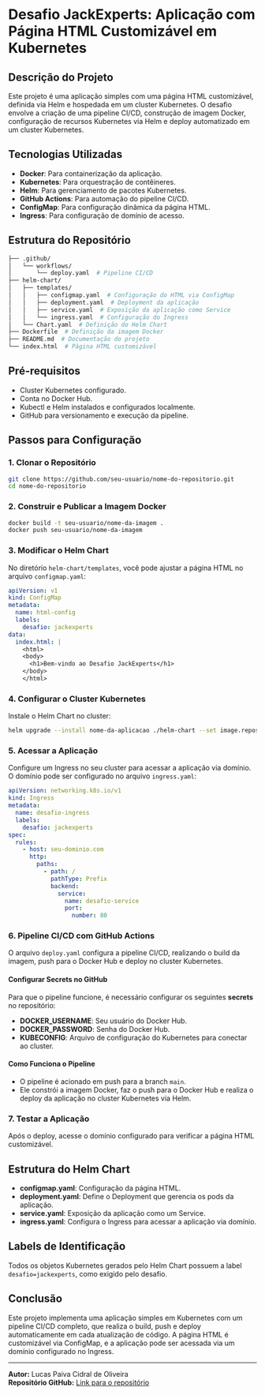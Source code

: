 # Desafio JackExperts: Aplicação com Página HTML Customizável em Kubernetes

## Descrição do Projeto

Este projeto é uma aplicação simples com uma página HTML customizável, definida via Helm e hospedada em um cluster Kubernetes. O desafio envolve a criação de uma pipeline CI/CD, construção de imagem Docker, configuração de recursos Kubernetes via Helm e deploy automatizado em um cluster Kubernetes.

## Tecnologias Utilizadas

- **Docker**: Para containerização da aplicação.
- **Kubernetes**: Para orquestração de contêineres.
- **Helm**: Para gerenciamento de pacotes Kubernetes.
- **GitHub Actions**: Para automação do pipeline CI/CD.
- **ConfigMap**: Para configuração dinâmica da página HTML.
- **Ingress**: Para configuração de domínio de acesso.

## Estrutura do Repositório

```bash
├── .github/
│   └── workflows/
│       └── deploy.yaml  # Pipeline CI/CD
├── helm-chart/
│   ├── templates/
│   │   ├── configmap.yaml  # Configuração do HTML via ConfigMap
│   │   ├── deployment.yaml  # Deployment da aplicação
│   │   ├── service.yaml  # Exposição da aplicação como Service
│   │   └── ingress.yaml  # Configuração do Ingress
│   └── Chart.yaml  # Definição do Helm Chart
├── Dockerfile  # Definição da imagem Docker
├── README.md  # Documentação do projeto
└── index.html  # Página HTML customizável
```

## Pré-requisitos

- Cluster Kubernetes configurado.
- Conta no Docker Hub.
- Kubectl e Helm instalados e configurados localmente.
- GitHub para versionamento e execução da pipeline.

## Passos para Configuração

### 1. Clonar o Repositório

```bash
git clone https://github.com/seu-usuario/nome-do-repositorio.git
cd nome-do-repositorio
```

### 2. Construir e Publicar a Imagem Docker

```bash
docker build -t seu-usuario/nome-da-imagem .
docker push seu-usuario/nome-da-imagem
```

### 3. Modificar o Helm Chart

No diretório `helm-chart/templates`, você pode ajustar a página HTML no arquivo `configmap.yaml`:

```yaml
apiVersion: v1
kind: ConfigMap
metadata:
  name: html-config
  labels:
    desafio: jackexperts
data:
  index.html: |
    <html>
    <body>
      <h1>Bem-vindo ao Desafio JackExperts</h1>
    </body>
    </html>
```

### 4. Configurar o Cluster Kubernetes

Instale o Helm Chart no cluster:

```bash
helm upgrade --install nome-da-aplicacao ./helm-chart --set image.repository=seu-usuario/nome-da-imagem --set image.tag=latest
```

### 5. Acessar a Aplicação

Configure um Ingress no seu cluster para acessar a aplicação via domínio. O domínio pode ser configurado no arquivo `ingress.yaml`:

```yaml
apiVersion: networking.k8s.io/v1
kind: Ingress
metadata:
  name: desafio-ingress
  labels:
    desafio: jackexperts
spec:
  rules:
    - host: seu-dominio.com
      http:
        paths:
          - path: /
            pathType: Prefix
            backend:
              service:
                name: desafio-service
                port:
                  number: 80
```

### 6. Pipeline CI/CD com GitHub Actions

O arquivo `deploy.yaml` configura a pipeline CI/CD, realizando o build da imagem, push para o Docker Hub e deploy no cluster Kubernetes.

#### Configurar Secrets no GitHub

Para que o pipeline funcione, é necessário configurar os seguintes **secrets** no repositório:

- **DOCKER_USERNAME**: Seu usuário do Docker Hub.
- **DOCKER_PASSWORD**: Senha do Docker Hub.
- **KUBECONFIG**: Arquivo de configuração do Kubernetes para conectar ao cluster.

#### Como Funciona o Pipeline

- O pipeline é acionado em push para a branch `main`.
- Ele constrói a imagem Docker, faz o push para o Docker Hub e realiza o deploy da aplicação no cluster Kubernetes via Helm.

### 7. Testar a Aplicação

Após o deploy, acesse o domínio configurado para verificar a página HTML customizável.

## Estrutura do Helm Chart

- **configmap.yaml**: Configuração da página HTML.
- **deployment.yaml**: Define o Deployment que gerencia os pods da aplicação.
- **service.yaml**: Exposição da aplicação como um Service.
- **ingress.yaml**: Configura o Ingress para acessar a aplicação via domínio.

## Labels de Identificação

Todos os objetos Kubernetes gerados pelo Helm Chart possuem a label `desafio=jackexperts`, como exigido pelo desafio.

## Conclusão

Este projeto implementa uma aplicação simples em Kubernetes com um pipeline CI/CD completo, que realiza o build, push e deploy automaticamente em cada atualização de código. A página HTML é customizável via ConfigMap, e a aplicação pode ser acessada via um domínio configurado no Ingress.

---

**Autor:** Lucas Paiva Cidral de Oliveira  
**Repositório GitHub:** [Link para o repositório]((https://github.com/lucaspco/desafioJackExperts))
